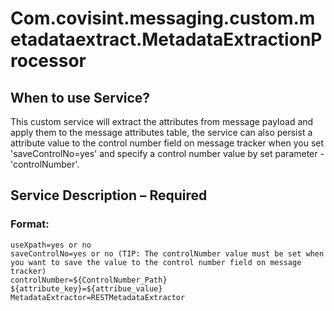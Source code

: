 # Com.covisint.messaging.custom.metadataextract.MetadataExtractionProcessor
## When to use Service?
This custom service will extract the attributes from message payload and apply them to the message attributes table, the service can also persist a attribute value to the control number field on message tracker when you set 'saveControlNo=yes' and specify a control number value by set parameter - 'controlNumber'.
## Service Description – Required

### Format:

 	useXpath=yes or no
 	saveControlNo=yes or no (TIP: The controlNumber value must be set when you want to save the value to the control number field on message tracker)
 	controlNumber=${ControlNumber_Path}
 	${attribute_key}=${attribue_value}
 	MetadataExtractor=RESTMetadataExtractor
